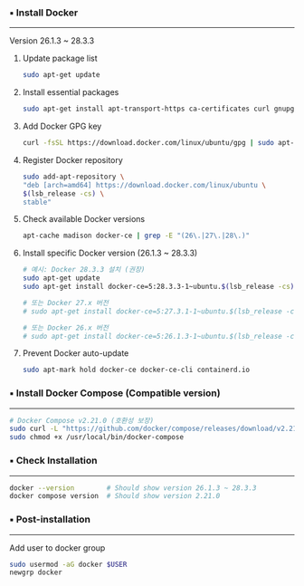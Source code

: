 ### ▪️ Install Docker 
---

Version 26.1.3 ~ 28.3.3

1. Update package list
    ```bash
    sudo apt-get update
    ```

2. Install essential packages
    ```bash
    sudo apt-get install apt-transport-https ca-certificates curl gnupg-agent software-properties-common -y
    ```

3. Add Docker GPG key
    ```bash
    curl -fsSL https://download.docker.com/linux/ubuntu/gpg | sudo apt-key add -
    ```

4. Register Docker repository
    ```bash
    sudo add-apt-repository \
    "deb [arch=amd64] https://download.docker.com/linux/ubuntu \
    $(lsb_release -cs) \
    stable"
    ```

5. Check available Docker versions
    ```bash
    apt-cache madison docker-ce | grep -E "(26\.|27\.|28\.)"
    ```

6. Install specific Docker version (26.1.3 ~ 28.3.3)
    ```bash
    # 예시: Docker 28.3.3 설치 (권장)
    sudo apt-get update
    sudo apt-get install docker-ce=5:28.3.3-1~ubuntu.$(lsb_release -cs) docker-ce-cli=5:28.3.3-1~ubuntu.$(lsb_release -cs) containerd.io -y
    
    # 또는 Docker 27.x 버전
    # sudo apt-get install docker-ce=5:27.3.1-1~ubuntu.$(lsb_release -cs) docker-ce-cli=5:27.3.1-1~ubuntu.$(lsb_release -cs) containerd.io -y
    
    # 또는 Docker 26.x 버전
    # sudo apt-get install docker-ce=5:26.1.3-1~ubuntu.$(lsb_release -cs) docker-ce-cli=5:26.1.3-1~ubuntu.$(lsb_release -cs) containerd.io -y
    ```

7. Prevent Docker auto-update
    ```bash
    sudo apt-mark hold docker-ce docker-ce-cli containerd.io
    ```

### ▪️ Install Docker Compose (Compatible version)
---

```bash
# Docker Compose v2.21.0 (호환성 보장)
sudo curl -L "https://github.com/docker/compose/releases/download/v2.21.0/docker-compose-$(uname -s)-$(uname -m)" -o /usr/local/bin/docker-compose
sudo chmod +x /usr/local/bin/docker-compose
```

### ▪️ Check Installation
---
```bash
docker --version        # Should show version 26.1.3 ~ 28.3.3
docker compose version  # Should show version 2.21.0
```

### ▪️ Post-installation 
---
Add user to docker group
```bash
sudo usermod -aG docker $USER
newgrp docker
```